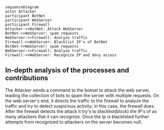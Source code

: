 ```mermaid
sequenceDiagram
actor Attacker
participant BotNet
participant WebServer
participant Firewall
Attacker->>BotNet: Attack WebServer
BotNet->>WebServer: spam requests
WebServer->>Firewall: Analyze traffic
Firewall->>WebServer: Blacklist IP's of BotNet
BotNet->>WebServer: spam requests
WebServer->>Firewall: Analyze traffic
Firewall->>WebServer: Recognize IP and deny access 
```

## In-depth analysis of the processes and contributions 

The Attacker sends a command to the botnet to attack the web server, leading the collection of bots to spam
the server with multiple requests. On the web server's end, it directs the traffic to the firewall to 
analyze the traffic and try to detect suspicious activity; in this case, the firewall does. After the firewall detects 
the attack it try's to blacklist(block) the IP's of as many attackers that it can recognize. 
Once the Ip is blacklisted further attempts from recognized to attackers on the server becomes null. 



